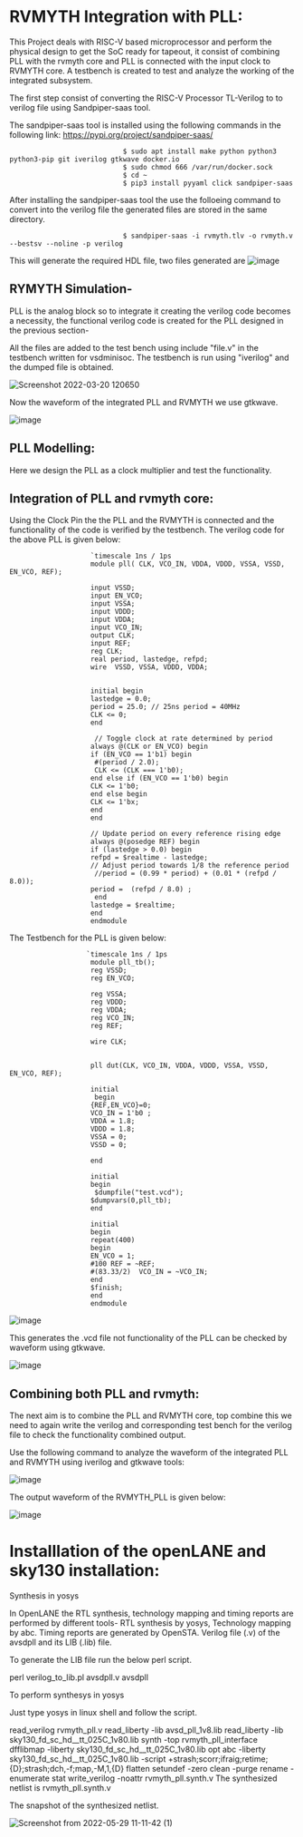 # RVMYTH Integration with PLL:
This Project deals with RISC-V based microprocessor and perform the physical design to get the SoC ready for tapeout, it consist of combining PLL with the rvmyth core and PLL is connected with the input clock to RVMYTH core. A testbench is created to test and analyze the working of the integrated subsystem.

The first step consist of converting the RISC-V Processor TL-Verilog to to verilog file using Sandpiper-saas tool.

The sandpiper-saas tool is installed using the following commands in the following link:
https://pypi.org/project/sandpiper-saas/
        

                                $ sudo apt install make python python3 python3-pip git iverilog gtkwave docker.io
                                $ sudo chmod 666 /var/run/docker.sock
                                $ cd ~
                                $ pip3 install pyyaml click sandpiper-saas

After installing the sandpiper-saas tool the use the folloeing command to convert into the verilog file the generated files are stored in the same directory.
                                        
                                $ sandpiper-saas -i rvmyth.tlv -o rvmyth.v --bestsv --noline -p verilog 
     
This will generate the required HDL file, two files generated are 
![image](https://user-images.githubusercontent.com/97835399/159148758-adbd68cc-41ca-4938-8b67-8bc2a8ca9c4a.png)

## RYMYTH Simulation-   
PLL is the analog block so to integrate it creating the verilog code becomes a necessity, the functional verilog code is created for the PLL designed in the previous section- 


All the files are added to the test bench using include "file.v" in the testbench written for vsdminisoc. The testbench is run using "iverilog" and the dumped file is obtained.

![Screenshot 2022-03-20 120650](https://user-images.githubusercontent.com/97835399/159152280-9975d939-acf3-4534-8d5a-cbfedfccb0ee.png)


Now the waveform of the integrated PLL and RVMYTH we use gtkwave.



![image](https://user-images.githubusercontent.com/97835399/159637174-3c70157a-3df7-4d83-81d8-771d6e843748.png)

## PLL Modelling: 
Here we design the PLL as a clock multiplier and test the functionality. 
## Integration of PLL and rvmyth core:
Using the Clock Pin the the PLL and the RVMYTH is connected and the functionality of the code is verified by the testbench. The verilog code for the above PLL is given below:


                        `timescale 1ns / 1ps
                        module pll( CLK, VCO_IN, VDDA, VDDD, VSSA, VSSD, EN_VCO, REF);

                        input VSSD;
                        input EN_VCO;
                        input VSSA;
                        input VDDD;
                        input VDDA;
                        input VCO_IN;
                        output CLK;
                        input REF;
                        reg CLK;
                        real period, lastedge, refpd;
                        wire  VSSD, VSSA, VDDD, VDDA;
 

                        initial begin
                        lastedge = 0.0;
                        period = 25.0; // 25ns period = 40MHz
                        CLK <= 0;
                        end

                         // Toggle clock at rate determined by period
                        always @(CLK or EN_VCO) begin
                        if (EN_VCO == 1'b1) begin
                         #(period / 2.0);
                         CLK <= (CLK === 1'b0);
                        end else if (EN_VCO == 1'b0) begin
                        CLK <= 1'b0;
                        end else begin
                        CLK <= 1'bx;
                        end
                        end
   
                        // Update period on every reference rising edge
                        always @(posedge REF) begin
                        if (lastedge > 0.0) begin
                        refpd = $realtime - lastedge;
                        // Adjust period towards 1/8 the reference period
                         //period = (0.99 * period) + (0.01 * (refpd / 8.0));
                        period =  (refpd / 8.0) ;
                         end
                        lastedge = $realtime;
                        end
                        endmodule

The Testbench for the PLL is given below:
                                       
                       `timescale 1ns / 1ps
                        module pll_tb();
                        reg VSSD;
                        reg EN_VCO;
 
                        reg VSSA;
                        reg VDDD;
                        reg VDDA;
                        reg VCO_IN;
                        reg REF;
  
                        wire CLK;


                        pll dut(CLK, VCO_IN, VDDA, VDDD, VSSA, VSSD, EN_VCO, REF);
  
                        initial
                         begin
                        {REF,EN_VCO}=0;
                        VCO_IN = 1'b0 ;
                        VDDA = 1.8;
                        VDDD = 1.8;
                        VSSA = 0;
                        VSSD = 0;
   
                        end
   
                        initial
                        begin
                         $dumpfile("test.vcd");
                        $dumpvars(0,pll_tb);
                        end
 
                        initial
                        begin
                        repeat(400)
                        begin
                        EN_VCO = 1;
                        #100 REF = ~REF;
                        #(83.33/2)  VCO_IN = ~VCO_IN;
                        end
                        $finish;
                        end
                        endmodule
                        
                        
![image](https://user-images.githubusercontent.com/97835399/160181556-fc4d8d49-409f-4ddd-b09c-f58159fd980b.png)

                  
 This generates the .vcd file not functionality of the PLL can be checked by waveform using gtkwave.
 
 
![image](https://user-images.githubusercontent.com/97835399/160181691-e7f2aa48-4549-4804-85e1-320e17b274b2.png)

## Combining both PLL and rvmyth:
The next aim is to combine the PLL and RVMYTH core, top combine this we need to again write the verilog and corresponding test bench for the verilog file to check the functionality combined output.

Use the following command to analyze the waveform of the integrated PLL and RVMYTH using iverilog and gtkwave tools:

![image](https://user-images.githubusercontent.com/97835399/160224915-3e31d923-6d18-4010-bcfd-ac700e101211.png)

The output waveform of the RVMYTH_PLL is given below:


![image](https://user-images.githubusercontent.com/97835399/160224759-a3fe2fe0-a4b7-4cea-b2f2-701af4880849.png)

# Installlation of the openLANE and sky130 installation:

Synthesis in yosys

In OpenLANE the RTL synthesis, technology mapping and timing reports are performed by different tools- RTL synthesis by yosys, Technology mapping by abc.
Timing reports are generated by OpenSTA. Verilog file (.v) of the avsdpll and its LIB (.lib) file.

To generate the LIB file run the below perl script.

perl verilog_to_lib.pl avsdpll.v avsdpll

To perform synthesys in yosys

Just type yosys in linux shell and follow the script.


read_verilog rvmyth_pll.v 
read_liberty -lib avsd_pll_1v8.lib 
read_liberty -lib sky130_fd_sc_hd__tt_025C_1v80.lib 
synth -top rvmyth_pll_interface 
dfflibmap -liberty sky130_fd_sc_hd__tt_025C_1v80.lib 
opt 
abc -liberty sky130_fd_sc_hd__tt_025C_1v80.lib -script +strash;scorr;ifraig;retime;{D};strash;dch,-f;map,-M,1,{D} 
flatten 
setundef -zero 
clean -purge 
rename -enumerate
stat 
write_verilog -noattr rvmyth_pll.synth.v 
The synthesized netlist is rvmyth_pll.synth.v

The snapshot of the synthesized netlist.


![Screenshot from 2022-05-29 11-11-42 (1)](https://user-images.githubusercontent.com/97835399/170855345-d74031e6-58c7-4b7e-bb6c-eef9db010074.png)













































   
